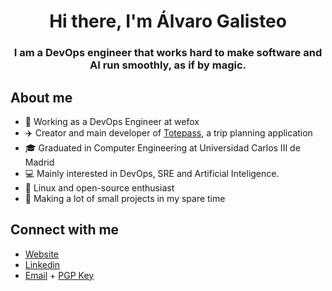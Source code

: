 <h1 align="center">Hi there, I'm Álvaro Galisteo </h1>
<h3 align="center">I am a DevOps engineer that works hard to make software and AI run smoothly, as if by magic.</h3>

## About me

- 💼 Working as a DevOps Engineer at wefox
- ✈️ Creator and main developer of [Totepass](http://totepass.com/), a trip planning application
- 🎓 Graduated in Computer Engineering at Universidad Carlos III de Madrid
- 💻  Mainly interested in DevOps, SRE and Artificial Inteligence.
- :penguin: Linux and open-source enthusiast
- 🌱 Making a lot of small projects in my spare time

## Connect with me

- [Website](https://alvaro.galisteo.me)
- [Linkedin](https://linkedin.com/in/alvarogalisteo/)
- [Email](mailto:alvaro@galisteo.me) + [PGP Key](https://alvaro.galisteo.me/publickey.asc)
